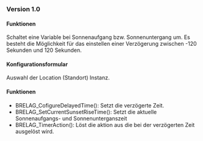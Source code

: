 ### Version 1.0
   
#### Funktionen 
Schaltet eine Variable bei Sonnenaufgang bzw. Sonnenuntergang um. Es besteht die Möglichkeit für das einstellen einer Verzögerung zwischen -120 Sekunden und 120 Sekunden. 


#### Konfigurationsformular

Auswahl der Location (Standort) Instanz.

#### Funktionen

* BRELAG_CofigureDelayedTime():
Setzt die verzögerte Zeit.
* BRELAG_SetCurrentSunsetRiseTime():
Setzt die aktuelle Sonnenaufgangs- und Sonnenunterganszeit
* BRELAG_TimerAction():
Löst die aktion aus die bei der verzögerten Zeit ausgelöst wird.

